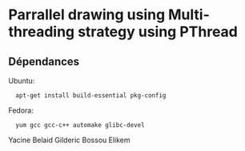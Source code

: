 Parrallel drawing using Multi-threading strategy using PThread
==================

## Dépendances

Ubuntu:

```
  apt-get install build-essential pkg-config
```

Fedora:

```
  yum gcc gcc-c++ automake glibc-devel
```

Yacine Belaid
Gilderic Bossou Elikem
